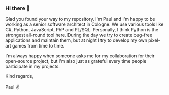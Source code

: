 <!-- <img align="right" src="https://github.com/wnzlff/pygame-rpg/blob/main/src/img/player/idle.png" /> -->

### Hi there 👋
Glad you found your way to my repository. I'm Paul and I'm happy to be working as a senior software architect in Cologne. We use various tools like C#, Python, JavaScript, PhP and PL/SQL. Personally, I think Python is the strongest all-round tool here. During the day we try to create bug-free applications and maintain them, but at night I try to develop my own pixel-art games from time to time.

I'm always happy when someone asks me for my collaboration for their open-source project, but I'm also just as grateful every time people participate in my projects.

Kind regards,
<br><br>
Paul ✌️

